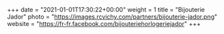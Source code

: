 +++
date = "2021-01-01T17:30:22+00:00"
weight = 1
title = "Bijouterie Jador"
photo = "https://images.rcvichy.com/partners/bijouterie-jador.png"
website = "https://fr-fr.facebook.com/bijouteriehorlogeriejador"
+++

